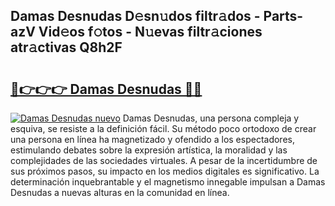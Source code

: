 ## Damas Desnudas D𝚎sn𝚞dos filtr𝚊dos - Parts-azV Vid𝚎os f𝚘tos - N𝚞evas filtr𝚊ciones atr𝚊ctivas Q8h2F

# <h2><a href="http://mb0wb9.tromn.icu/?c=Damas+Desnudas">🔗👉👉👉 Damas Desnudas 🔗🔗</a></h2>

[![Damas Desnudas nuevo](https://i.imgur.com/pEAQMta.gif)](http://mb0wb9.tromn.icu/?c=Damas+Desnudas)
Damas Desnudas, una persona compleja y esquiva, se resiste a la definición fácil. Su método poco ortodoxo de crear una persona en línea ha magnetizado y ofendido a los espectadores, estimulando debates sobre la expresión artística, la moralidad y las complejidades de las sociedades virtuales. A pesar de la incertidumbre de sus próximos pasos, su impacto en los medios digitales es significativo. La determinación inquebrantable y el magnetismo innegable impulsan a Damas Desnudas a nuevas alturas en la comunidad en línea.
